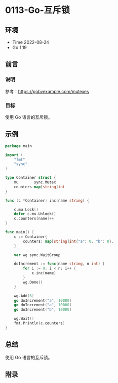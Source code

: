 # 0113-Go-互斥锁

## 环境

- Time 2022-08-24
- Go 1.19

## 前言

### 说明

参考：<https://gobyexample.com/mutexes>

### 目标

使用 Go 语言的互斥锁。

## 示例

```go
package main

import (
    "fmt"
    "sync"
)

type Container struct {
    mu       sync.Mutex
    counters map[string]int
}

func (c *Container) inc(name string) {

    c.mu.Lock()
    defer c.mu.Unlock()
    c.counters[name]++
}

func main() {
    c := Container{
        counters: map[string]int{"a": 0, "b": 0},
    }

    var wg sync.WaitGroup

    doIncrement := func(name string, n int) {
        for i := 0; i < n; i++ {
            c.inc(name)
        }
        wg.Done()
    }

    wg.Add(3)
    go doIncrement("a", 10000)
    go doIncrement("a", 10000)
    go doIncrement("b", 10000)

    wg.Wait()
    fmt.Println(c.counters)
}
```

## 总结

使用 Go 语言的互斥锁。

## 附录
